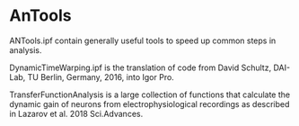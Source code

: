 # AnTools
ANTools.ipf contain generally useful tools to speed up common steps in analysis. 

DynamicTimeWarping.ipf is the translation of code from David Schultz, DAI-Lab, TU Berlin, Germany, 2016, into Igor Pro.

TransferFunctionAnalysis is a large collection of functions that calculate the dynamic gain of neurons from electrophysiological recordings as described in Lazarov et al. 2018 Sci.Advances. 
